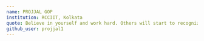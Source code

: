 ```yaml
---
name: PROJJAL GOP
institution: RCCIIT, Kolkata
quote: Believe in yourself and work hard. Others will start to recognize you and your work.
github_user: projjal1
---
```

